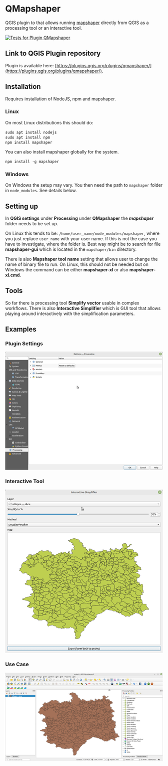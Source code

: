 # QMapshaper

QGIS plugin to that allows running [mapshaper](https://github.com/mbloch/mapshaper) directly from QGIS as a processing tool or an interactive tool.

[![Tests for Plugin QMapshaper](https://github.com/JanCaha/qgis-qmapshaper/actions/workflows/test_plugin.yaml/badge.svg)](https://github.com/JanCaha/qgis-qmapshaper/actions/workflows/test_plugin.yaml)

## Link to QGIS Plugin repository

Plugin is available here: [https://plugins.qgis.org/plugins/qmapshaper/](https://plugins.qgis.org/plugins/qmapshaper/).

## Installation

Requires installation of NodeJS, npm and mapshaper.

### Linux

On most Linux distributions this should do:

```
sudo apt install nodejs
sudo apt install npm
npm install mapshaper
```

You can also install mapshaper globally for the system.

```
npm install -g mapshaper
```

### Windows

On Windows the setup may vary. You then need the path to `mapshaper` folder in `node_modules`. See details below.

## Setting up

In **QGIS settings** under **Processing** under **QMapshaper** the **_mapshaper_** folder needs to be set up.

On Linux this tends to be: `/home/user_name/node_modules/mapshaper`, where you just replace `user_name` with your user name. If this is not the case you have to investigate, where the folder is. Best way might be to search for file **mapshaper-gui** which is located in the `mapshaper/bin` directory.

There is also **Mapshaper tool name** setting that allows user to change the name of binary file to run. On Linux, this should not be needed but on Windows the command can be either __mapshaper-xl__ or also __mapshaper-xl.cmd__.

## Tools

So far there is processing tool **Simplify vector** usable in complex workflows. There is also **Interactive Simplifier** which is GUI tool that allows playing around interactively with the simplification parameters.

## Examples

### Plugin Settings

![](./images/plugin_settings.gif)

### Interactive Tool

![](./images/interactive_tool.gif)

### Use Case

![](./images/use_case.gif)